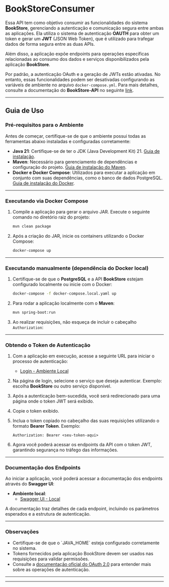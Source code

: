 # BookStoreConsumer

Essa API tem como objetivo consumir as funcionalidades do sistema **BookStore**, gerenciando a autenticação e comunicação segura entre ambas as aplicações. Ela utiliza o sistema de autenticação **OAUTH** para obter um token e gerar um **JWT** (JSON Web Token), que é utilizado para trafegar dados de forma segura entre as duas APIs.

Além disso, a aplicação expõe endpoints para operações específicas relacionadas ao consumo dos dados e serviços disponibilizados pela aplicação **BookStore**.

Por padrão, a autenticação OAuth e a geração de JWTs estão ativadas. No entanto, essas funcionalidades podem ser desativadas configurando as variáveis de ambiente no arquivo `docker-compose.yml`. Para mais detalhes, consulte a documentação do **BookStore-API** no seguinte [link](https://github.com/sauloddiniz/bookstore).

---

## Guia de Uso

### Pré-requisitos para o Ambiente

Antes de começar, certifique-se de que o ambiente possui todas as ferramentas abaixo instaladas e configuradas corretamente:

- **Java 21**: Certifique-se de ter o JDK (Java Development Kit) 21. [Guia de instalação](https://openjdk.org/install/).
- **Maven**: Necessário para gerenciamento de dependências e configuração do projeto. [Guia de instalação do Maven](https://maven.apache.org/install.html).
- **Docker e Docker Compose**: Utilizados para executar a aplicação em conjunto com suas dependências, como o banco de dados PostgreSQL. [Guia de instalação do Docker](https://docs.docker.com/get-docker/).

---

### Executando via Docker Compose

1. Compile a aplicação para gerar o arquivo JAR. Execute o seguinte comando no diretório raiz do projeto:
   ```bash
   mvn clean package
   ```

2. Após a criação do JAR, inicie os containers utilizando o Docker Compose:
   ```bash
   docker-compose up
   ```
---


### Executando manualmente (dependência do Docker local)

1. Certifique-se de que o **PostgreSQL** e a API **BookStore** estejam configurado localmente ou inicie com o Docker:
   ```bash
   docker-compose -f docker-compose.local.yaml up
   ```

2. Para rodar a aplicação localmente com o **Maven**:
   ```bash
   mvn spring-boot:run
      ```
4. Ao realizar requisições, não esqueça de incluir o cabeçalho `Authorization`:

---

### Obtendo o Token de Autenticação

1. Com a aplicação em execução, acesse a seguinte URL para iniciar o processo de autenticação:
    - [Login - Ambiente Local](http://localhost:8081/bookstore-consumer-api/login)

2. Na página de login, selecione o serviço que deseja autenticar. Exemplo: escolha **BookStore** ou outro serviço disponível.

3. Após a autenticação bem-sucedida, você será redirecionado para uma página onde o token JWT será exibido.

4. Copie o token exibido.

5. Inclua o token copiado no cabeçalho das suas requisições utilizando o formato **Bearer Token**. Exemplo:

   ```http
   Authorization: Bearer <seu-token-aqui>
   ```

6. Agora você poderá acessar os endpoints da API com o token JWT, garantindo segurança no tráfego das informações.

---


### Documentação dos Endpoints

Ao iniciar a aplicação, você poderá acessar a documentação dos endpoints através do **Swagger UI**:

- **Ambiente local**:
    - [Swagger UI - Local](http://localhost:8081/bookstore-consumer-api/swagger-ui/index.html)

A documentação traz detalhes de cada endpoint, incluindo os parâmetros esperados e a estrutura de autenticação.

---

### Observações

- Certifique-se de que o \`JAVA_HOME\` esteja configurado corretamente no sistema.
- Tokens fornecidos pela aplicação BookStore devem ser usados nas requisições para validar permissões.
- Consulte a [documentação oficial do OAuth 2.0](https://oauth.net/2/) para entender mais sobre as operações de autenticação.

---

---

